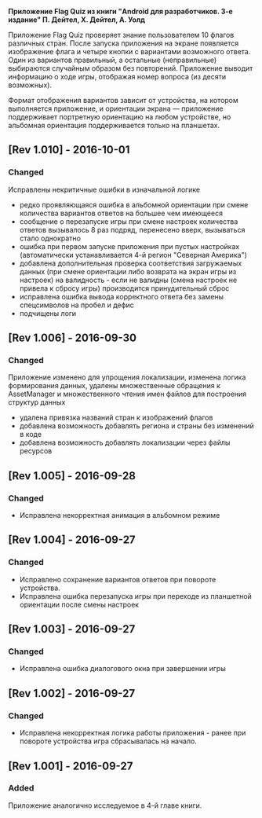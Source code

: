 <b>Приложение Flag Quiz из книги "Android для разработчиков. 3-е издание" П. Дейтел, Х. Дейтел, А. Уолд</b>

Приложение Flag Quiz проверяет знание пользователем 10 флагов различных стран. 
После запуска приложения на экране появляется изображение флага и четыре кнопки с вариантами возможного ответа. 
Один из вариантов правильный, а остальные (неправильные) выбираются случайным образом без повторений. 
Приложение выводит информацию о ходе игры, отображая номер вопроса (из десяти возможных).

Формат отображения вариантов зависит от устройства, на котором выполняется приложение, и ориентации экрана — 
приложение поддерживает портретную ориентацию на любом устройстве, но альбомная ориентация поддерживается только на планшетах.

## [Rev 1.010] - 2016-10-01
### Changed
Исправлены некритичные ошибки в изначальной логике
- редко проявляющаяся ошибка в альбомной ориентации при смене количества вариантов ответов на большее чем имеющееся
- сообщение о перезапуске игры при смене настроек количества ответов вызывалось 8 раз подряд, перенесено вверх, вызываться стало однократно
- ошибка при первом запуске приложения при пустых настройках (автоматически устанавливается 4-й регион "Северная Америка")
- добавлена дополнительная проверка соответствия загружаемых данных (при смене ориентации либо возврата на экран игры из настроек) на валидность - если не валидны (смена настроек не привела к сбросу игры) производится принудительный сброс
- исправлена ошибка вывода корректного ответа без замены спецсимволов на пробел и дефис
- подчищены логи

## [Rev 1.006] - 2016-09-30
### Changed
Приложение изменено для упрощения локализации, изменена логика формирования данных, удалены множественные обращения к AssetManager и множественного чтения имен файлов для построения структур данных
- удалена привязка названий стран к изображений флагов
- добавлена возможность добавлять региона и страны без изменений в коде
- добавлена возможность добавлять локализации через файлы ресурсов

## [Rev 1.005] - 2016-09-28
### Changed
- Исправлена некорректная анимация в альбомном режиме

## [Rev 1.004] - 2016-09-27
### Changed
- Исправлено сохранение вариантов ответов при повороте устройства. 
- Исправлена ошибка перезапуска игры при переходе из планшетной ориентации после смены настроек

## [Rev 1.003] - 2016-09-27
### Changed
- Исправлена ошибка диалогового окна при завершении игры

## [Rev 1.002] - 2016-09-27
### Changed
- Исправлена некорректная логика работы приложения - ранее при повороте устройства игра сбрасывалась на начало.

## [Rev 1.001] - 2016-09-27
### Added
Приложение аналогично исследуемое в 4-й главе книги.

